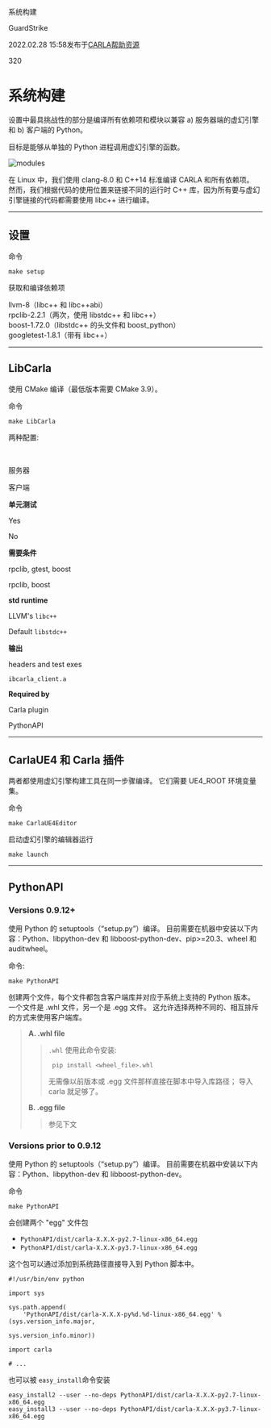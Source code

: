 系统构建

GuardStrike

2022.02.28 15:58发布于[CARLA帮助资源](/document/34876387b64845899a948fbf8c2a73be)

320

系统构建
====

设置中最具挑战性的部分是编译所有依赖项和模块以兼容 a) 服务器端的虚幻引擎和 b) 客户端的 Python。

目标是能够从单独的 Python 进程调用虚幻引擎的函数。

![modules](https://carla.readthedocs.io/en/latest/img/build_modules.jpg)

在 Linux 中，我们使用 clang-8.0 和 C++14 标准编译 CARLA 和所有依赖项。 然而，我们根据代码的使用位置来链接不同的运行时 C++ 库，因为所有要与虚幻引擎链接的代码都需要使用 libc++ 进行编译。

* * *

设置
--

命令

    make setup
    

获取和编译依赖项

llvm-8（libc++ 和 libc++abi）  
rpclib-2.2.1（两次，使用 libstdc++ 和 libc++）  
boost-1.72.0（libstdc++ 的头文件和 boost\_python）  
googletest-1.8.1（带有 libc++）

* * *

LibCarla
--------

使用 CMake 编译（最低版本需要 CMake 3.9）。

命令

    make LibCarla
    

两种配置:

 

服务器

客户端

**单元测试**

Yes

No

**需要条件**

rpclib, gtest, boost

rpclib, boost

**std runtime**

LLVM's `libc++`

Default `libstdc++`

**输出**

headers and test exes

`ibcarla_client.a`

**Required by**

Carla plugin

PythonAPI

* * *

CarlaUE4 和 Carla 插件
-------------------

两者都使用虚幻引擎构建工具在同一步骤编译。 它们需要 UE4\_ROOT 环境变量集。

命令

    make CarlaUE4Editor
    

启动虚幻引擎的编辑器运行

    make launch
    

* * *

PythonAPI
---------

### Versions 0.9.12+

使用 Python 的 setuptools（“setup.py”）编译。 目前需要在机器中安装以下内容：Python、libpython-dev 和 libboost-python-dev、pip>=20.3、wheel 和 auditwheel。

命令:

    make PythonAPI
    

创建两个文件，每个文件都包含客户端库并对应于系统上支持的 Python 版本。 一个文件是 .whl 文件，另一个是 .egg 文件。 这允许选择两种不同的、相互排斥的方式来使用客户端库。

> **A. .whl file**
> 
> > `.whl` 使用此命令安装:
> > 
> >      pip install <wheel_file>.whl
> >     
> > 
> > 无需像以前版本或 .egg 文件那样直接在脚本中导入库路径； 导入 carla 就足够了。
> 
> **B. .egg file**
> 
> > 参见下文

### Versions prior to 0.9.12

使用 Python 的 setuptools（“setup.py”）编译。 目前需要在机器中安装以下内容：Python、libpython-dev 和 libboost-python-dev。

命令

    make PythonAPI
    

会创建两个 "egg" 文件包

*   `PythonAPI/dist/carla-X.X.X-py2.7-linux-x86_64.egg`
*   `PythonAPI/dist/carla-X.X.X-py3.7-linux-x86_64.egg`

这个包可以通过添加到系统路径直接导入到 Python 脚本中。

    #!/usr/bin/env python
    
    import sys
    
    sys.path.append(
        'PythonAPI/dist/carla-X.X.X-py%d.%d-linux-x86_64.egg' % (sys.version_info.major,
                                                                 sys.version_info.minor))
    
    import carla
    
    # ...
    

也可以被 `easy_install`命令安装

    easy_install2 --user --no-deps PythonAPI/dist/carla-X.X.X-py2.7-linux-x86_64.egg
    easy_install3 --user --no-deps PythonAPI/dist/carla-X.X.X-py3.7-linux-x86_64.egg


